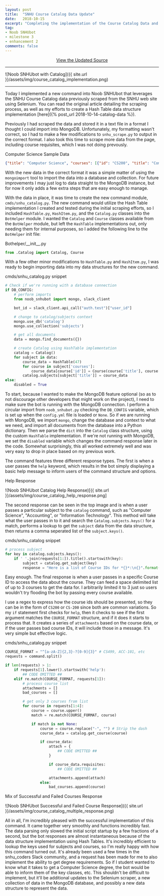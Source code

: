 ```yaml
---
layout: post
title:  "SNHU Course Catalog Data Update"
date:   2018-10-15
excerpt: "Completing the implementation of the Course Catalog Data and Hash Table into Noob SNHUbot."
tag:
- Noob SNHUbot
- milestone 3
- enhancement 2
comments: false
---
```


<center><a href="https://github.com/gsfellis/noob_snhubot/tree/feature_snhucatalog" target="_blank" class="btn btn-success">View the Updated Source</a></center>

---

![Noob SNHUbot with Catalog]({{ site.url }}/assets/img/course_catalog_implementation.png)

---

Today I implemented a new command into Noob SNHUbot that leverages the SNHU Course Catalog data previously scraped from the SNHU web site using Selenium.  You can read the original article detailing the scraping process, as well as my efforts to create a Hash Table data structure implementation [here]({% post_url 2018-10-14-catalog-data %}).

Previously I had scraped the data and stored it in a text file in a format I thought I could import into MongoDB.  Unfortunately, my formatting wasn't correct, so I had to make a few modifications to `snhu_scrape.py` to output in the correct format.  I also took this time to scrape more data from the page, including course requisites, which I was not doing prevously.

<figcaption>Computer Science Sample Data</figcaption>

```json
{"title": "Computer Science", "courses": [{"id": "CS200", "title": "Computer Science's Role in Industry", "description": "This course introduces the role of computer software in a variety of industries. Principles of hardware, software, computation, and algorithm development are introduced. Students learn the fundamentals of basic programming concepts including data types, variables, control structures, logical expressions, and arrays.", "credits": "3", "requisites": null}, {"id": "CS250", "title": "Software Development Lifecycle", "description": "Effective methodologies and models are necessary for developing high quality software. In this course, students learn how to identify and apply appropriate software development lifecycle models and methodologies. All phases of activity within the lifecycle, including analysis, design, development, and testing, are explored with an emphasis on the roles of the contributors within each phase. Software development methodologies are examined with a focus on the application of agile processes.", "credits": "3", "requisites": "Complete: \nIT145 - Foundation in Application Development (3)\nCS200 - Computer Science's Role in Industry (3)"}, ...]}
```

With the new data in the correct format it was a simple matter of using the `mongoimport` tool to import the data into a database and collection.  For future improvements I may just log to data straight to the MongoDB instance, but for now it only adds a few extra steps that are easy enough to manage.

With the data in place, it was time to create the new command module, `cmds/snhu_catalog.py`.  The new command would utilize the Hash Table implementation I created and tested during the initial scraping efforts, so I included `HashTable.py`, `HashItem.py`, and the `Catalog.py` classes into the `BotHelper` module.  I wanted the `Catalog` and `Course` classes available from the `BotHelper` module, but left the `HashTable` implementations out, only needing them for internal purposes, so I added the following line to the `BotHelper` init file:

<figcaption>Bothelper/__init__.py</figcaption>

```python
from .Catalog import Catalog, Course
```

With a few other minor modifications to `HashTable.py` and `HashItem.py`, I was ready to begin importing data into my data structures for the new command.

<figcaption>cmds/snhu_catalog.py snippet</figcaption>

```python
# Check if we're running with a database connection
if DB_CONFIG:
    # perform imports
    from noob_snhubot import mongo, slack_client

    bot_id = slack_client.api_call("auth.test")["user_id"]

    # change to catalog/subjects context
    mongo.use_db('catalog')
    mongo.use_collection('subjects')

    # get all documents
    data = mongo.find_documents({})

    # create Catalog using HashTable implementation
    catalog = Catalog()
    for subject in data:
        course_data = HashTable(47)
        for course in subject['courses']:
            course_data[course['id']] = Course(course['title'], course['description'], course['credits'], course['requisites'])
        catalog.subjects[subject['title']] = course_data
else:
    disabled = True
```

To start, because I wanted to make the MongoDB feature optional (so as to not discourage other developers that might work on the project), I need to make sure the bot is running with the MongoDB connection.  I perform a circular import from `noob_snhubot.py` checking the `DB_CONFIG` variable, which is set up when the `config.yml` file is loaded or `None`.  So if we are running with MongoDB, we import `mongo`, change the database and context to what we need, and import all documents from the database into a Python dictionary.  Then we parse the `dict` into the `Catalog` class structure, using the custom `HashTable` implementation.  If we're not running with MongoDB, we set the `disabled` variable which changes the command response later in the code.  Somewhat surprisingly, this all worked extremely well and was very easy to drop in place based on my previous work.

The command features three different response types.  The first is when a user passes the `help` keyword, which results in the bot simply displaying a basic help message to inform users of the command structure and options.

<figcaption>Help Response</figcaption>

!(Noob SNHUbot Catalog Help Response)[{{ site.url }}/assets/img/course_catalog_help_response.png]

The second response can be seen in the top image and is when a user passes a particular subject to the `catalog` command, such as "Computer Science", "Accounting", or "Information Technology".  This method will take what the user passes in to it and search the `Catalog.subjects.keys()` for a match, performs a lookup to get the `subject` data from the data structure, then returns a comma seperated list of the `subject.keys()`.

<figcaption>cmds/snhu_catalog snippet</figcaption>

```python
# process subject
for key in catalog.subjects.keys():
    if ' '.join(requests[1:]).title().startswith(key):
        subject = catalog.get_subject(key)
        response = "Here is a list of Course IDs for *{}*:\n{}".format(key, ', '.join(subject.keys()))
```

Easy enough.  The final response is when a user passes in a specific Course ID to access the data about the course.  They can feed a space delimited list of up to 3 courses to get the data for.  I arbitrarily limited it to 3 just so users wouldn't try flooding the bot by passing every course available.  

I use a regex to express how the course ids should be presented, so they can be in the form of `CS200` or `CS-200` since both are common variations. So my `if` statement first checks for `help`, then it checks to see if the first argument matches the `COURSE_FORMAT` structure, and if it does it starts to process that.  It creates a series of `attachments` based on the course data, or if the user passes bad course IDs, it will include those in a message. It's very simple but effective logic.

<figcaption>cmds/snhu_catalog.py snippet</figcaption>

```python
COURSE_FORMAT = "^[a-zA-Z]{2,3}-?[0-9]{3}" # CS499, ACC-101, etc
requests = command.split()

if len(requests) > 1:
    if requests[1].lower().startswith('help'):
        ## CODE OMITTED ##
    elif re.match(COURSE_FORMAT, requests[1]):
        # process course list
        attachments = []
        bad_courses = []

        # get only 3 courses from list
        for course in requests[1:4]:
            course = course.upper()
            match = re.match(COURSE_FORMAT, course)

            if match is not None:
                course = course.replace("-", "") # Strip the dash
                course_data = catalog.get_course(course)

                if course_data:
                    attach = {
                        ## CODE OMITTED ##
                    }

                    if course_data.requisites:
                        ## CODE OMITTED ##

                    attachments.append(attach)
                else:
                    bad_courses.append(course)
```

<figcaption>Mix of Successful and Failed Courses Response</figcaption>

![Noob SNHUbot Successful and Failed Course Response]({{ site.url }}/assets/img/course_catalog_multiple_response.png)

All in all, I'm incredibly pleased with the successful implementation of this command. It came together very smoothly and functions incredibly fast.  The data parsing only slowed the initial script startup by a few fractions of a second, but the bot responses are almost instantaneous because of the data structure implementation using Hash Tables.  It's incredibly efficient to lookup the keys used for subjects and courses, so I'm really happy with how this command turned out.  It's already been used a few times in the snhu_coders Slack community, and a request has been made for me to also implement the ability to get degree requirements.  So if I student wanted to know what it takes to get a Computer Science degree, the bot would be able to inform them of the key classes, etc.  This shouldn't be difficult to implement, but it'll be additional updates to the Selenium scraper, a new collection of data in the MongoDB database, and possibly a new data structure to represent the data.